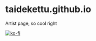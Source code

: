 # taidekettu.github.io
Artist page, so cool right 

[![ko-fi](https://ko-fi.com/img/githubbutton_sm.svg)](https://ko-fi.com/A0A0CWJ83)
